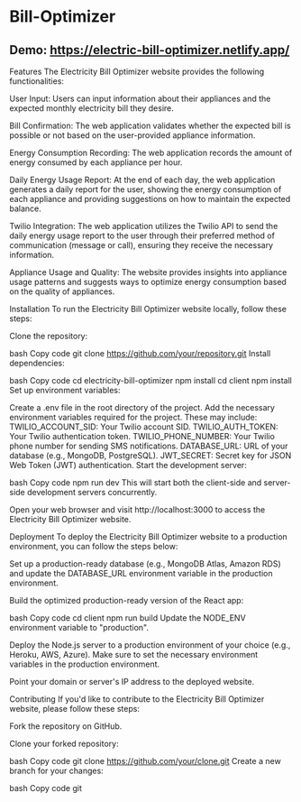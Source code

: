 # Bill-Optimizer

## Demo: https://electric-bill-optimizer.netlify.app/

Features
The Electricity Bill Optimizer website provides the following functionalities:

User Input: Users can input information about their appliances and the expected monthly electricity bill they desire.

Bill Confirmation: The web application validates whether the expected bill is possible or not based on the user-provided appliance information.

Energy Consumption Recording: The web application records the amount of energy consumed by each appliance per hour.

Daily Energy Usage Report: At the end of each day, the web application generates a daily report for the user, showing the energy consumption of each appliance and providing suggestions on how to maintain the expected balance.

Twilio Integration: The web application utilizes the Twilio API to send the daily energy usage report to the user through their preferred method of communication (message or call), ensuring they receive the necessary information.

Appliance Usage and Quality: The website provides insights into appliance usage patterns and suggests ways to optimize energy consumption based on the quality of appliances.

Installation
To run the Electricity Bill Optimizer website locally, follow these steps:

Clone the repository:

bash
Copy code
git clone https://github.com/your/repository.git
Install dependencies:

bash
Copy code
cd electricity-bill-optimizer
npm install
cd client
npm install
Set up environment variables:

Create a .env file in the root directory of the project.
Add the necessary environment variables required for the project. These may include:
TWILIO_ACCOUNT_SID: Your Twilio account SID.
TWILIO_AUTH_TOKEN: Your Twilio authentication token.
TWILIO_PHONE_NUMBER: Your Twilio phone number for sending SMS notifications.
DATABASE_URL: URL of your database (e.g., MongoDB, PostgreSQL).
JWT_SECRET: Secret key for JSON Web Token (JWT) authentication.
Start the development server:

bash
Copy code
npm run dev
This will start both the client-side and server-side development servers concurrently.

Open your web browser and visit http://localhost:3000 to access the Electricity Bill Optimizer website.

Deployment
To deploy the Electricity Bill Optimizer website to a production environment, you can follow the steps below:

Set up a production-ready database (e.g., MongoDB Atlas, Amazon RDS) and update the DATABASE_URL environment variable in the production environment.

Build the optimized production-ready version of the React app:

bash
Copy code
cd client
npm run build
Update the NODE_ENV environment variable to "production".

Deploy the Node.js server to a production environment of your choice (e.g., Heroku, AWS, Azure). Make sure to set the necessary environment variables in the production environment.

Point your domain or server's IP address to the deployed website.

Contributing
If you'd like to contribute to the Electricity Bill Optimizer website, please follow these steps:

Fork the repository on GitHub.

Clone your forked repository:

bash
Copy code
git clone https://github.com/your/clone.git
Create a new branch for your changes:

bash
Copy code
git
